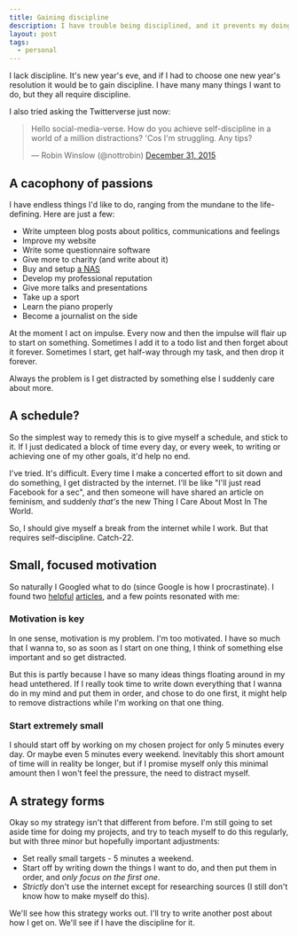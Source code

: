 ```yaml
---
title: Gaining discipline
description: I have trouble being disciplined, and it prevents my doing a lot of stuff I really wanna do.
layout: post
tags:
  - personal
---
```


I lack discipline. It's new year's eve, and if I had to choose one new year's resolution it would be to gain discipline. I have many many things I want to do, but they all require discipline.

I also tried asking the Twitterverse just now:

<blockquote class="twitter-tweet" lang="en"><p lang="en" dir="ltr">Hello social-media-verse. How do you achieve self-discipline in a world of a million distractions? &#39;Cos I&#39;m struggling. Any tips?</p>&mdash; Robin Winslow (@nottrobin) <a href="https://twitter.com/nottrobin/status/682589698963968007">December 31, 2015</a></blockquote>
<script async src="//platform.twitter.com/widgets.js" charset="utf-8"></script>

## A cacophony of passions

I have endless things I'd like to do, ranging from the mundane to the life-defining. Here are just a few:

- Write umpteen blog posts about politics, communications and feelings
- Improve my website
- Write some questionnaire software
- Give more to charity (and write about it)
- Buy and setup [a NAS][nas]
- Develop my professional reputation
- Give more talks and presentations
- Take up a sport
- Learn the piano properly
- Become a journalist on the side

At the moment I act on impulse. Every now and then the impulse will flair up to start on something. Sometimes I add it to a todo list and then forget about it forever. Sometimes I start, get half-way through my task, and then drop it forever.

Always the problem is I get distracted by something else I suddenly care about more.

## A schedule?

So the simplest way to remedy this is to give myself a schedule, and stick to it. If I just dedicated a block of time every day, or every week, to writing or achieving one of my other goals, it'd help no end.

I've tried. It's difficult. Every time I make a concerted effort to sit down and do something, I get distracted by the internet. I'll be like "I'll just read Facebook for a sec", and then someone will have shared an article on feminism, and suddenly _that's_ the new Thing I Care About Most In The World.

So, I should give myself a break from the internet while I work. But that requires self-discipline. Catch-22.

## Small, focused motivation

So naturally I Googled what to do (since Google is how I procrastinate). I found two [helpful][wiki-discipline] [articles][zen-discipline], and a few points resonated with me:

### Motivation is key

In one sense, motivation is my problem. I'm too motivated. I have so much that I wanna to, so as soon as I start on one thing, I think of something else important and so get distracted.

But this is partly because I have so many ideas things floating around in my head untethered. If I really took time to write down everything that I wanna do in my mind and put them in order, and chose to do one first, it might help to remove distractions while I'm working on that one thing.

### Start extremely small

I should start off by working on my chosen project for only 5 minutes every day. Or maybe even 5 minutes every weekend. Inevitably this short amount of time will in reality be longer, but if I promise myself only this minimal amount then I won't feel the pressure, the need to distract myself.

## A strategy forms

Okay so my strategy isn't that different from before. I'm still going to set aside time for doing my projects, and try to teach myself to do this regularly, but with three minor but hopefully important adjustments:

- Set really small targets - 5 minutes a weekend.
- Start off by writing down the things I want to do, and then put them in order, and _only focus on the first one_.
- _Strictly_ don't use the internet except for researching sources (I still don't know how to make myself do this).

We'll see how this strategy works out. I'll try to write another post about how I get on. We'll see if I have the discipline for it.

[nas]: https://en.wikipedia.org/wiki/Network-attached_storage "Wikipedia: Network-attached storage"
[wiki-discipline]: http://www.wikihow.com/Discipline-Yourself "WikiHow: How to Discipline Yourself"
[zen-discipline]: http://zenhabits.net/6-small-things-you-can-do-when-you-lack-discipline/ "Zen habits: 6 Small Things You Can Do When You Lack Discipline"
